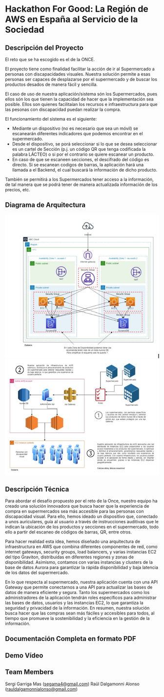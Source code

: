 # Hackathon For Good: La Región de AWS en España al Servicio de la Sociedad



## Descripción del Proyecto

El reto que se ha escogido es el de la ONCE.

El proyecto tiene como finalidad facilitar la acción de ir al Supermercado a personas con discapacidades visuales. Nuestra solución permite a esas personas ser capaces de desplazarse por el supermercado y de buscar los productos desados de manera fácil y sencilla.

El caso de uso de nuestra aplicación/sistema són los Supermercados, pues ellos són los que tienen la capacidad de hacer que la implementación sea posible.
Ellos son quienes facilitaían los recursos e infraestructura para que las pesonas con discapacidad puedan realizar la compra.

El funcionamiento del sistema es el siguiente:
* Mediante un dispositivo (no es necesario que sea un móvil) se escanearán diferentes indicadores que podemos encontrar en el supermercado.
* Desde el dispositivo, se porá seleccionar si lo que se desea seleccionar es un cartel de Sección (p.j. un código QR que tenga codificada la palabra LÁCTEO) o si por el contrario se quiere escanear un producto.
* En caso de que se escaneen secciones, el descifrado del código es directo. Si se escanean codigos de barras, la aplicación hará una llamada a el Backend, el cual buscará la información de dicho producto.

También se permitirá a los Supermercados tener acceso a la información, de tal manera que se podrá tener de manera actualizada información de los precios, etc.

## Diagrama de Arquitectura

![Diseño](arch.png)
![Diseño](arch2.png)


## Descripción Técnica

Para abordar el desafío propuesto por el reto de la Once, nuestro equipo ha creado una solución innovadora que busca hacer que la experiencia de compra en supermercados sea más accesible para las personas con discapacidad visual. Para ello, hemos ideado un dispositivo que, conectado a unos auriculares, guía al usuario a través de instrucciones auditivas que le indican la ubicación de los productos y secciones en el supermercado, todo ello a partir del escaneo de códigos de barras, QR, entre otros.

Para hacer realidad esta idea, hemos diseñado una arquitectura de infraestructura en AWS que combina diferentes componentes de red, como internet gateways, security groups, load balancers, y varias instancias EC2 del tipo Graviton, distribuidas en diferentes regiones y zonas de disponibilidad. Asimismo, contamos con varias instancias y clusters de la base de datos Aurora para garantizar la rápida disponibilidad y baja latencia de los datos del supermercado.

En lo que respecta al supermercado, nuestra aplicación cuenta con una API Gateway que permite conectarnos a una API para actualizar las bases de datos de manera eficiente y segura. Tanto los supermercados como los administradores de la aplicación tendrán roles específicos para administrar las bases de datos, usuarios y las instancias EC2, lo que garantiza la seguridad y privacidad de la información. En resumen, nuestra solución busca hacer que las compras sean más fáciles y accesibles para todos, al tiempo que promueve la sostenibilidad y la eficiencia en la gestión de la información.

## Documentación Completa en formato PDF



## Demo Vídeo



## Team Members

Sergi Garriga Mas (segama4@gmail.com)
Raül Dalgamonni Alonso (rauldalgamonnialonso@gmail.com)
 
